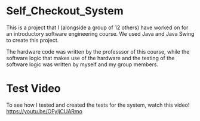 # Self_Checkout_System
 This is a project that I (alongside a group of 12 others) have worked on for an introductory software engineering course.
 We used Java and Java Swing to create this project. 
 
 The hardware code was written by the professsor of this course, while the software logic 
 that makes use of the hardware and the testing of the software logic was written by 
 myself and my group members. 
 
 # Test Video
 To see how I tested and created the tests for the system, watch this video! <br />
 https://youtu.be/OFyIjCUARmo
